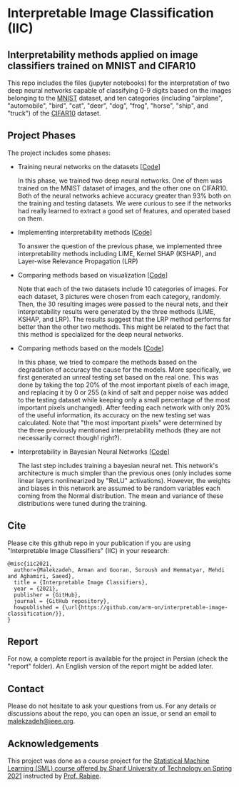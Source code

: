 # Interpretable Image Classification (IIC)

Interpretability methods applied on image classifiers trained on MNIST and CIFAR10
---
This repo includes the files (jupyter notebooks) for the interpretation of two deep neural networks capable of classifying 0-9 digits based on the images belonging to the <a href="http://yann.lecun.com/exdb/mnist/">MNIST</a> dataset, and ten categories (including "airplane", "automobile", "bird", "cat", "deer", "dog", "frog", "horse", "ship", and "truck") of the <a href="https://www.cs.toronto.edu/~kriz/cifar.html">CIFAR10</a> dataset. 

Project Phases
---
The project includes some phases:
- Training neural networks on the datasets [<a href="https://github.com/arm-on/interpretable-image-classification/tree/main/training">Code</a>]
  
  In this phase, we trained two deep neural networks. One of them was trained on the MNIST dataset of images, and the other one on CIFAR10. Both of the neural networks achieve accuracy greater than 93% both on the training and testing datasets. We were curious to see if the networks had really learned to extract a good set of features, and operated based on them.
- Implementing interpretability methods [<a href="https://github.com/arm-on/interpretable-image-classification/tree/main/interpretability-methods">Code</a>]
  
  To answer the question of the previous phase, we implemented three interpretability methods including LIME, Kernel SHAP (KSHAP), and Layer-wise Relevance Propagation (LRP)
- Comparing methods based on visualization [<a href="https://github.com/arm-on/interpretable-image-classification/tree/main/visualization-comparison">Code</a>]

  Note that each of the two datasets include 10 categories of images. For each dataset, 3 pictures were chosen from each category, randomly. Then, the 30 resulting images were passed to the neural nets, and their interpretability results were generated by the three methods (LIME, KSHAP, and LRP). The results suggest that the LRP method performs far better than the other two methods. This might be related to the fact that this method is specialized for the deep neural networks.
  
  
- Comparing methods based on the models [<a href="https://github.com/arm-on/interpretable-image-classification/tree/main/degradation-comparison">Code</a>]

  In this phase, we tried to compare the methods based on the degradation of accuracy the cause for the models. More specifically, we first generated an unreal testing set based on the real one. This was done by taking the top 20% of the most important pixels of each image, and replacing it by 0 or 255 (a kind of salt and pepper noise was added to the testing dataset while keeping only a small percentage of the most important pixels unchanged). After feeding each network with only 20% of the useful information, its accuracy on the new testing set was calculated. Note that "the most important pixels" were determined by the three previously mentioned interpretability methods (they are not necessarily correct though! right?). 
  
- Interpretability in Bayesian Neural Networks [<a href="https://github.com/arm-on/interpretable-image-classification/tree/main/bayesian-nn">Code</a>]

  The last step includes training a bayesian neural net. This network's architecture is much simpler than the previous ones (only includes some linear layers nonlinearized by "ReLU" activations). However, the weights and biases in this network are assumed to be random variables each coming from the Normal distribution. The mean and variance of these distributions were tuned during the training.
  
Cite
---
Please cite this github repo in your publication if you are using "Interpretable Image Classifiers" (IIC) in your research:
```
@misc{iic2021,
  author={Malekzadeh, Arman and Gooran, Soroush and Hemmatyar, Mehdi and Aghamiri, Saeed},
  title = {Interpretable Image Classifiers},
  year = {2021},
  publisher = {GitHub},
  journal = {GitHub repository},
  howpublished = {\url{https://github.com/arm-on/interpretable-image-classification/}},
}
```

Report
---
For now, a complete report is available for the project in Persian (check the "report" folder). An English version of the report might be added later.

Contact
---
Please do not hesitate to ask your questions from us. For any details or discussions about the repo, you can open an issue, or send an email to <a href="mailto:malekzadeh@ieee.org">malekzadeh@ieee.org</a>.

Acknowledgements
---
This project was done as a course project for the <a href="http://ce.sharif.edu/courses/99-00/2/ce729-1/">Statistical Machine Learning (SML) course offered by Sharif University of Technology on Spring 2021</a> instructed by <a href="http://sharif.edu/~rabiee/">Prof. Rabiee</a>.
